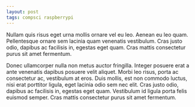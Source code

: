 ```yaml
---
layout: post
tags: compsci raspberrypi
---
```

Nullam quis risus eget urna mollis ornare vel eu leo. Aenean eu leo quam. Pellentesque ornare sem lacinia quam venenatis vestibulum. Cras justo odio, dapibus ac facilisis in, egestas eget quam. Cras mattis consectetur purus sit amet fermentum.

Donec ullamcorper nulla non metus auctor fringilla. Integer posuere erat a ante venenatis dapibus posuere velit aliquet. Morbi leo risus, porta ac consectetur ac, vestibulum at eros. Duis mollis, est non commodo luctus, nisi erat porttitor ligula, eget lacinia odio sem nec elit. Cras justo odio, dapibus ac facilisis in, egestas eget quam. Vestibulum id ligula porta felis euismod semper. Cras mattis consectetur purus sit amet fermentum.